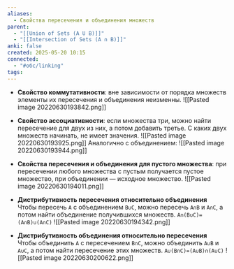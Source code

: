 ```yaml
---
aliases:
  - Свойства пересечения и объединения множеств
parent:
  - "[[Union of Sets (A U B)]]"
  - "[[Intersection of Sets (A ∩ B)]]"
anki: false
created: 2025-05-20 10:15
connected:
  - "#обс/linking"
tags:
---
```



- **Свойство коммутативности**: вне зависимости от порядка множеств элементы их пересечения и объединения неизменны.
![[Pasted image 20220630193842.png]]

- **Свойство ассоциативности**: если множества три, можно найти пересечение для двух из них, а потом добавить третье. С каких двух множеств начинать, не имеет значения.
![[Pasted image 20220630193925.png]]
Аналогично с объединением:
![[Pasted image 20220630193944.png]]


- **Свойства пересечения и объединения для пустого множества**: при пересечении любого множества с пустым получается пустое множество, при объединении — исходное множество.
![[Pasted image 20220630194011.png]]



- **Дистрибутивность пересечения относительно объединения** 
Чтобы пересечь `A` с объединением `B∪C`, можно пересечь `A∩B` и `A∩C`, а потом найти объединение получившихся множеств.
`A∩(B∪C)=(A∩B)∪(A∩C)`
![[Pasted image 20220630194342.png]]


- **Дистрибутивность объединения относительно пересечения**
Чтобы объединить `A` с пересечением `B∩C`, можно объединить `A∪B` и `A∪C`, а потом найти пересечение этих множеств.
`A∪(B∩C)=(A∪B)∩(A∪C)`
![[Pasted image 20220630200622.png]]

